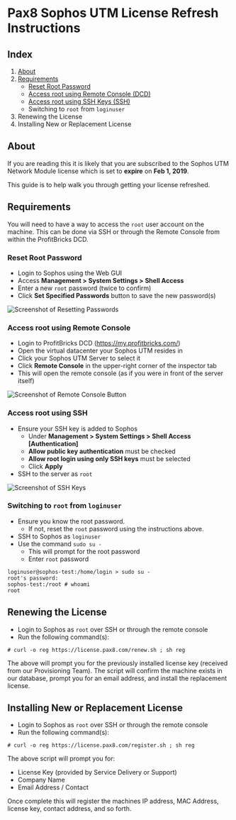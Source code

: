 # Pax8 Sophos UTM License Refresh Instructions

## Index

1. [About](#about)
2. [Requirements](#requirements)
   * [Reset Root Password](#reset-root-password)
   * [Access root using Remote Console (DCD)](#access-root-using-remote-console)
   * [Access root using SSH Keys (SSH)](#access-root-using-ssh)
   * Switching to `root` from `loginuser`
3. Renewing the License
4. Installing New or Replacement License

## About

If you are reading this it is likely that you are subscribed to the Sophos UTM Network Module license which is set to **expire** on **Feb 1, 2019**.

This guide is to help walk you through getting your license refreshed.

## Requirements

You will need to have a way to access the `root` user account on the machine. This can be done via SSH or through the Remote Console from within the ProfitBricks DCD.

### Reset Root Password

* Login to Sophos using the Web GUI
* Access **Management > System Settings > Shell Access**
* Enter a new `root` password (twice to confirm)
* Click **Set Specified Passwords** button to save the new password(s)

![Screenshot of Resetting Passwords](https://pax8.pro/4010a0bd87e5-Indianred_Spider.png)

### Access root using Remote Console

* Login to ProfitBricks DCD (https://my.profitbricks.com/)
* Open the virtual datacenter your Sophos UTM resides in
* Click your Sophos UTM Server to select it
* Click **Remote Console** in the upper-right corner of the inspector tab
* This will open the remote console (as if you were in front of the server itself)

![Screenshot of Remote Console Button](https://pax8.pro/eae50a24eb96-Barren_Mara.png)

### Access root using SSH

* Ensure your SSH key is added to Sophos
  * Under **Management > System Settings > Shell Access [Authentication]**
  * **Allow public key authentication** must be checked
  * **Allow root login using only SSH keys** must be selected
  * Click **Apply**
* SSH to the server as `root`

![Screenshot of SSH Keys](https://pax8.pro/9222b1740b27-Dimwitted_Elk.png)

### Switching to `root` from `loginuser`

* Ensure you know the root password.
  * If not, reset the `root` password using the instructions above.
* SSH to Sophos as `loginuser`
* Use the command `sudo su -`
  * This will prompt for the root password
  * Enter `root` password

```
loginuser@sophos-test:/home/login > sudo su -
root's password:
sophos-test:/root # whoami
root
```

## Renewing the License

* Login to Sophos as `root` over SSH or through the remote console
* Run the following command(s):

```
# curl -o reg https://license.pax8.com/renew.sh ; sh reg
```

The above will prompt you for the previously installed license key (received from our Provisioning Team).  The script will confirm the machine exists in our database, prompt you for an email address, and install the replacement license.

## Installing New or Replacement License

* Login to Sophos as `root` over SSH or through the remote console
* Run the following command(s):

```
# curl -o reg https://license.pax8.com/register.sh ; sh reg
```

The above script will prompt you for:

* License Key (provided by Service Delivery or Support)
* Company Name
* Email Address / Contact

Once complete this will register the machines IP address, MAC Address, license key, contact address, and so forth.
